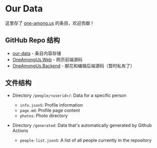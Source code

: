 # Our Data 

这里存了 [one-among.us](https://one-among.us/) 的条目，欢迎贡献！

## GitHub Repo 结构

* [our-data](https://github.com/hykilpikonna/our-data) - 条目内容存储
* [OneAmongUs.Web](https://github.com/hykilpikonna/OneAmongUs.Web) - 网页前端源码
* [OneAmongUs.Backend](https://github.com/hykilpikonna/OneAmongUs.Backend) - 献花和编辑后端源码（暂时私有了）

## 文件结构

* Directory `/people/<userid>/`: Data for a specific person
  * `info.json5`: Profile information
  * `page.md`: Profile page content
  * `photos`: Photo directory

* Directory `/generated`: Data that's automatically generated by Github Actions
  * `people-list.json5`: A list of all people currently in the repository

